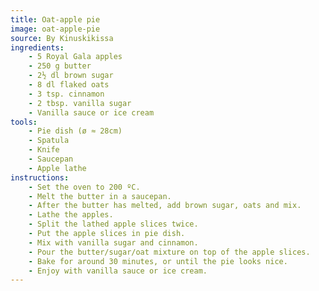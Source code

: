 ```yaml
---
title: Oat-apple pie
image: oat-apple-pie
source: By Kinuskikissa
ingredients:
    - 5 Royal Gala apples
    - 250 g butter
    - 2½ dl brown sugar
    - 8 dl flaked oats
    - 3 tsp. cinnamon
    - 2 tbsp. vanilla sugar
    - Vanilla sauce or ice cream
tools:
    - Pie dish (ø ≈ 28cm)
    - Spatula
    - Knife
    - Saucepan
    - Apple lathe
instructions:
    - Set the oven to 200 ºC.
    - Melt the butter in a saucepan.
    - After the butter has melted, add brown sugar, oats and mix.
    - Lathe the apples.
    - Split the lathed apple slices twice.
    - Put the apple slices in pie dish.
    - Mix with vanilla sugar and cinnamon.
    - Pour the butter/sugar/oat mixture on top of the apple slices.
    - Bake for around 30 minutes, or until the pie looks nice.
    - Enjoy with vanilla sauce or ice cream.
---
```

